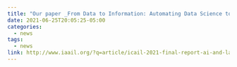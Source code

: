 ```yaml
---
title: "Our paper _From Data to Information: Automating Data Science to explore the US Court System (Paley et al.)_ wins the Peter Jackson Award for Best Innovative Application Paper at the 2021 International Conference on AI and the Law"
date: 2021-06-25T20:05:25-05:00
categories:
  - news
tags:
  - news
link: http://www.iaail.org/?q=article/icail-2021-final-report-ai-and-law-conference-sao-paulo-brazil
---
```


